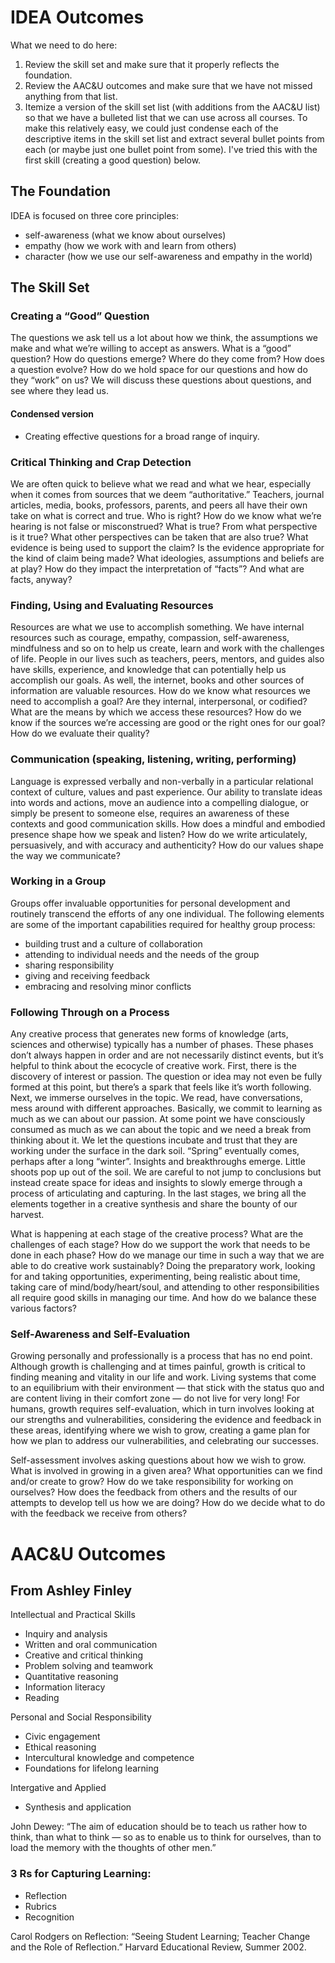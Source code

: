 
IDEA Outcomes
=============

What we need to do here:

1. Review the skill set and make sure that it properly reflects the foundation.
2. Review the AAC&U outcomes and make sure that we have not missed anything
   from that list.
3. Itemize a version of the skill set list (with additions from the AAC&U
   list) so that we have a bulleted list that we can use across all courses.
   To make this relatively easy, we could just condense each of the descriptive items in the skill set list and extract several bullet points from each (or maybe just one bullet point from some). I've tried this with the first skill (creating a good question) below.


The Foundation
--------------

IDEA is focused on three core principles:

* self-awareness (what we know about ourselves)
* empathy (how we work with and learn from others)
* character (how we use our self-awareness and empathy in the world)

The Skill Set
-------------

### Creating a “Good” Question

The questions we ask tell us a lot about how we think, the assumptions we make and what we’re willing to accept as answers. What is a “good” question? How do questions emerge? Where do they come from? How does a question evolve? How do we hold space for our questions and how do they “work” on us? We will discuss these questions about questions, and see where they lead us.

#### Condensed version

* Creating effective questions for a broad range of inquiry.


### Critical Thinking and Crap Detection

We are often quick to believe what we read and what we hear, especially when it comes from sources that we deem “authoritative.” Teachers, journal articles, media, books, professors, parents, and peers all have their own take on what is correct and true. Who is right? How do we know what we’re hearing is not false or misconstrued? What is true? From what perspective is it true? What other perspectives can be taken that are also true? What evidence is being used to support the claim? Is the evidence appropriate for the kind of claim being made? What ideologies, assumptions and beliefs are at play? How do they impact the interpretation of “facts”? And what are facts, anyway?

### Finding, Using and Evaluating Resources

Resources are what we use to accomplish something. We have internal resources such as courage, empathy, compassion, self-awareness, mindfulness and so on to help us create, learn and work with the challenges of life. People in our lives such as teachers, peers, mentors, and guides also have skills, experience, and knowledge that can potentially help us accomplish our goals. As well, the internet, books and other sources of information are valuable resources. How do we know what resources we need to accomplish a goal? Are they internal, interpersonal, or codified? What are the means by which we access these resources? How do we know if the sources we’re accessing are good or the right ones for our goal? How do we evaluate their quality?

### Communication (speaking, listening, writing, performing)

Language is expressed verbally and non-verbally in a particular relational context of culture, values and past experience. Our ability to translate ideas into words and actions, move an audience into a compelling dialogue, or simply be present to someone else, requires an awareness of these contexts and good communication skills. How does a mindful and embodied presence shape how we speak and listen? How do we write articulately, persuasively, and with accuracy and authenticity? How do our values shape the way we communicate?

### Working in a Group

Groups offer invaluable opportunities for personal development and routinely transcend the efforts of any one individual. The following elements are some of the important capabilities required for healthy group process:

* building trust and a culture of collaboration
* attending to individual needs and the needs of the group
* sharing responsibility
* giving and receiving feedback
* embracing and resolving minor conflicts

### Following Through on a Process

Any creative process that generates new forms of knowledge (arts, sciences and otherwise) typically has a number of phases. These phases don’t always happen in order and are not necessarily distinct events, but it’s helpful to think about the ecocycle of creative work. First, there is the discovery of interest or passion. The question or idea may not even be fully formed at this point, but there’s a spark that feels like it’s worth following. Next, we immerse ourselves in the topic. We read, have conversations, mess around with different approaches. Basically, we commit to learning as much as we can about our passion. At some point we have consciously consumed as much as we can about the topic and we need a break from thinking about it. We let the questions incubate and trust that they are working under the surface in the dark soil. “Spring” eventually comes, perhaps after a long “winter”. Insights and breakthroughs emerge. Little shoots pop up out of the soil. We are careful to not jump to conclusions but instead create space for ideas and insights to slowly emerge through a process of articulating and capturing. In the last stages, we bring all the elements together in a creative synthesis and share the bounty of our harvest.

What is happening at each stage of the creative process? What are the challenges of each stage? How do we support the work that needs to be done in each phase? How do we manage our time in such a way that we are able to do creative work sustainably? Doing the preparatory work, looking for and taking opportunities, experimenting, being realistic about time, taking care of mind/body/heart/soul, and attending to other responsibilities all require good skills in managing our time. And how do we balance these various factors?

### Self-Awareness and Self-Evaluation

Growing personally and professionally is a process that has no end point. Although growth is challenging and at times painful, growth is critical to finding meaning and vitality in our life and work. Living systems that come to an equilibrium with their environment — that stick with the status quo and are content living in their comfort zone — do not live for very long! For humans, growth requires self-evaluation, which in turn involves looking at our strengths and vulnerabilities, considering the evidence and feedback in these areas, identifying where we wish to grow, creating a game plan for how we plan to address our vulnerabilities, and celebrating our successes.

Self-assessment involves asking questions about how we wish to grow. What is involved in growing in a given area? What opportunities can we find and/or create to grow? How do we take responsibility for working on ourselves? How does the feedback from others and the results of our attempts to develop tell us how we are doing? How do we decide what to do with the feedback we receive from others?


AAC&U Outcomes
==============

From Ashley Finley
-------------------

Intellectual and Practical Skills

* Inquiry and analysis
* Written and oral communication
* Creative and critical thinking
* Problem solving and teamwork
* Quantitative reasoning
* Information literacy
* Reading

Personal and Social Responsibility

* Civic engagement
* Ethical reasoning
* Intercultural knowledge and competence
* Foundations for lifelong learning

Intergative and Applied

* Synthesis and application

John Dewey: “The aim of education should be to teach us rather how to think, than what to think — so as to enable us to think for ourselves, than to load the memory with the thoughts of other men.”

### 3 Rs for Capturing Learning:

* Reflection
* Rubrics
* Recognition

Carol Rodgers on Reflection: “Seeing Student Learning; Teacher Change and the Role of Reflection.” Harvard Educational Review, Summer 2002.


